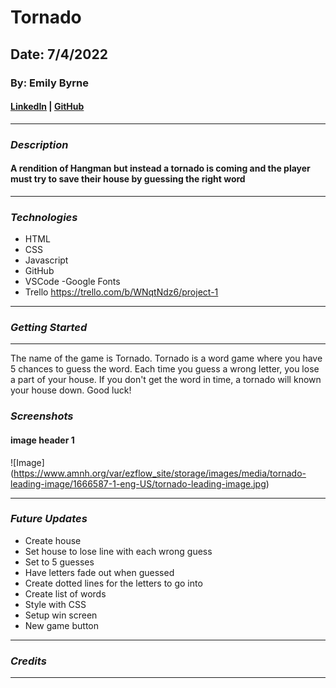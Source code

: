 # Tornado

## Date: 7/4/2022

### By: Emily Byrne

#### [LinkedIn](https://www.linkedin.com/in/emily-byrne-189323179/) | [GitHub](https://github.com/embyrne13)

---

### **_Description_**

#### A rendition of Hangman but instead a tornado is coming and the player must try to save their house by guessing the right word

---

### **_Technologies_**

- HTML
- CSS
- Javascript
- GitHub
- VSCode
  -Google Fonts
- Trello https://trello.com/b/WNqtNdz6/project-1

---

### **_Getting Started_**

---

The name of the game is Tornado. Tornado is a word game where you have 5 chances to guess the word. Each time you guess a wrong letter, you lose a part of your house. If you don't get the word in time, a tornado will known your house down. Good luck!

### **_Screenshots_**

#### image header 1

![Image] (https://www.amnh.org/var/ezflow_site/storage/images/media/tornado-leading-image/1666587-1-eng-US/tornado-leading-image.jpg)

---

### **_Future Updates_**

- Create house
- Set house to lose line with each wrong guess
- Set to 5 guesses
- Have letters fade out when guessed
- Create dotted lines for the letters to go into
- Create list of words
- Style with CSS
- Setup win screen
- New game button

---

### **_Credits_**

---
